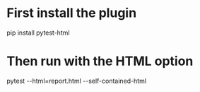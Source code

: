 # First install the plugin
pip install pytest-html

# Then run with the HTML option
pytest --html=report.html --self-contained-html